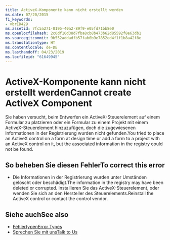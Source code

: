 ```yaml
---
title: ActiveX-Komponente kann nicht erstellt werden
ms.date: 07/20/2015
f1_keywords:
- vbrID429
ms.assetid: 7fc5a271-8195-40a2-89f9-e05fd71bb8e0
ms.openlocfilehash: 2c0df10d38d7fba8cb8b473b62d85592f8e63db1
ms.sourcegitcommit: 9b552addadfb57fab0b9e7852ed4f1f1b8a42f8e
ms.translationtype: HT
ms.contentlocale: de-DE
ms.lasthandoff: 04/23/2019
ms.locfileid: "61649945"
---
```

# <a name="cannot-create-activex-component"></a><span data-ttu-id="31ca8-102">ActiveX-Komponente kann nicht erstellt werden</span><span class="sxs-lookup"><span data-stu-id="31ca8-102">Cannot create ActiveX Component</span></span>
<span data-ttu-id="31ca8-103">Sie haben versucht, beim Entwerfen ein ActiveX-Steuerelement auf einem Formular zu platzieren oder ein Formular zu einem Projekt mit einem ActiveX-Steuerelement hinzuzufügen, doch die zugewiesenen Informationen in der Registrierung wurden nicht gefunden.</span><span class="sxs-lookup"><span data-stu-id="31ca8-103">You tried to place an ActiveX control on a form at design time or add a form to a project with an ActiveX control on it, but the associated information in the registry could not be found.</span></span>  
  
## <a name="to-correct-this-error"></a><span data-ttu-id="31ca8-104">So beheben Sie diesen Fehler</span><span class="sxs-lookup"><span data-stu-id="31ca8-104">To correct this error</span></span>  
  
- <span data-ttu-id="31ca8-105">Die Informationen in der Registrierung wurden unter Umständen gelöscht oder beschädigt.</span><span class="sxs-lookup"><span data-stu-id="31ca8-105">The information in the registry may have been deleted or corrupted.</span></span> <span data-ttu-id="31ca8-106">Installieren Sie das ActiveX-Steuerelement, oder wenden Sie sich an den Hersteller des Steuerelements.</span><span class="sxs-lookup"><span data-stu-id="31ca8-106">Reinstall the ActiveX control or contact the control vendor.</span></span>  
  
## <a name="see-also"></a><span data-ttu-id="31ca8-107">Siehe auch</span><span class="sxs-lookup"><span data-stu-id="31ca8-107">See also</span></span>

- [<span data-ttu-id="31ca8-108">Fehlertypen</span><span class="sxs-lookup"><span data-stu-id="31ca8-108">Error Types</span></span>](../../../visual-basic/programming-guide/language-features/error-types.md)
- [<span data-ttu-id="31ca8-109">Sprechen Sie mit uns</span><span class="sxs-lookup"><span data-stu-id="31ca8-109">Talk to Us</span></span>](/visualstudio/ide/talk-to-us)

